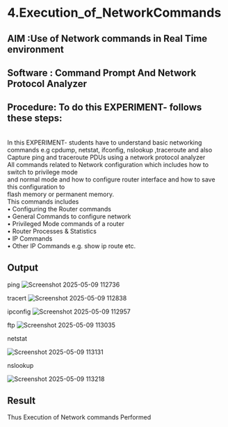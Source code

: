 # 4.Execution_of_NetworkCommands
## AIM :Use of Network commands in Real Time environment
## Software : Command Prompt And Network Protocol Analyzer
## Procedure: To do this EXPERIMENT- follows these steps:
<BR>
In this EXPERIMENT- students have to understand basic networking commands e.g cpdump, netstat, ifconfig, nslookup ,traceroute and also Capture ping and traceroute PDUs using a network protocol analyzer 
<BR>
All commands related to Network configuration which includes how to switch to privilege mode
<BR>
and normal mode and how to configure router interface and how to save this configuration to
<BR>
flash memory or permanent memory.
<BR>
This commands includes
<BR>
• Configuring the Router commands
<BR>
• General Commands to configure network
<BR>
• Privileged Mode commands of a router 
<BR>
• Router Processes & Statistics
<BR>
• IP Commands
<BR>
• Other IP Commands e.g. show ip route etc.
<BR>

## Output
ping
![Screenshot 2025-05-09 112736](https://github.com/user-attachments/assets/e1f85cea-2163-4a19-95f0-2644fae821b1)

tracert
![Screenshot 2025-05-09 112838](https://github.com/user-attachments/assets/8f9203e8-7883-45eb-a551-5223df55b2b6)

ipconfig
![Screenshot 2025-05-09 112957](https://github.com/user-attachments/assets/07facfa3-5f5b-4907-9ff9-ea576e6ac6a9)

ftp
![Screenshot 2025-05-09 113035](https://github.com/user-attachments/assets/b1dda397-83a3-4ec6-9d88-2b7b8bf726d9)

netstat

![Screenshot 2025-05-09 113131](https://github.com/user-attachments/assets/a2d16cd4-6fd1-493f-8adc-039b05622dd4)

nslookup

![Screenshot 2025-05-09 113218](https://github.com/user-attachments/assets/c42e978f-4e92-4668-bc92-ff29914d20dc)






## Result
Thus Execution of Network commands Performed 

